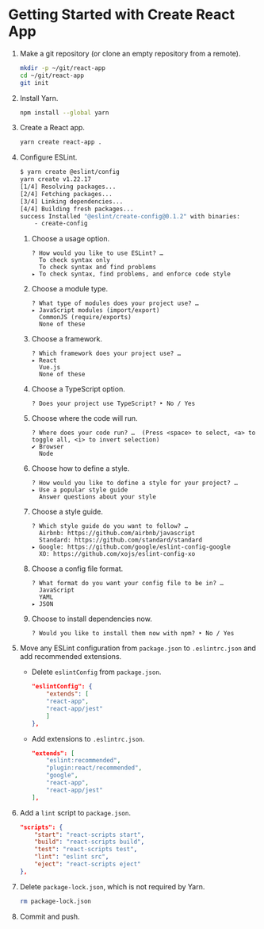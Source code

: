 # Getting Started with Create React App

1. Make a git repository (or clone an empty repository from a remote).

    ```sh
    mkdir -p ~/git/react-app
    cd ~/git/react-app
    git init
    ```

1. Install Yarn.

    ```sh
    npm install --global yarn
    ```

1. Create a React app.

    ```sh
    yarn create react-app .
    ```

1. Configure ESLint.

    ```sh
    $ yarn create @eslint/config
    yarn create v1.22.17
    [1/4] Resolving packages...
    [2/4] Fetching packages...
    [3/4] Linking dependencies...
    [4/4] Building fresh packages...
    success Installed "@eslint/create-config@0.1.2" with binaries:
        - create-config
    ```

    1. Choose a usage option.

        ```text
        ? How would you like to use ESLint? … 
          To check syntax only
          To check syntax and find problems
        ▸ To check syntax, find problems, and enforce code style
        ```

    1. Choose a module type.

        ```text
        ? What type of modules does your project use? … 
        ▸ JavaScript modules (import/export)
          CommonJS (require/exports)
          None of these
        ```

    1. Choose a framework.

       ```text
       ? Which framework does your project use? … 
       ▸ React
         Vue.js
         None of these
       ```

    1. Choose a TypeScript option.

       ```text
       ? Does your project use TypeScript? ‣ No / Yes
       ```

    1. Choose where the code will run.

        ```text
        ? Where does your code run? …  (Press <space> to select, <a> to toggle all, <i> to invert selection)
        ✔ Browser
          Node
        ```

    1. Choose how to define a style.

        ```text
        ? How would you like to define a style for your project? … 
        ▸ Use a popular style guide
          Answer questions about your style
        ```

    1. Choose a style guide.

        ```text
        ? Which style guide do you want to follow? … 
          Airbnb: https://github.com/airbnb/javascript
          Standard: https://github.com/standard/standard
        ▸ Google: https://github.com/google/eslint-config-google
          XO: https://github.com/xojs/eslint-config-xo
        ```

    1. Choose a config file format.

        ```text
        ? What format do you want your config file to be in? … 
          JavaScript
          YAML
        ▸ JSON
        ```

    1. Choose to install dependencies now.

        ```text
        ? Would you like to install them now with npm? ‣ No / Yes
        ```

1. Move any ESLint configuration from `package.json` to `.eslintrc.json` and add recommended extensions.

    * Delete `eslintConfig` from `package.json`.

        ```json
        "eslintConfig": {
            "extends": [
            "react-app",
            "react-app/jest"
            ]
        },
        ```

    * Add extensions to `.eslintrc.json`.

        ```json
        "extends": [
            "eslint:recommended",
            "plugin:react/recommended",
            "google",
            "react-app",
            "react-app/jest"
        ],
        ```

1. Add a `lint` script to `package.json`.

    ```json
    "scripts": {
        "start": "react-scripts start",
        "build": "react-scripts build",
        "test": "react-scripts test",
        "lint": "eslint src",
        "eject": "react-scripts eject"
    },
    ```

1. Delete `package-lock.json`, which is not required by Yarn.

    ```sh
    rm package-lock.json
    ```

1. Commit and push.
